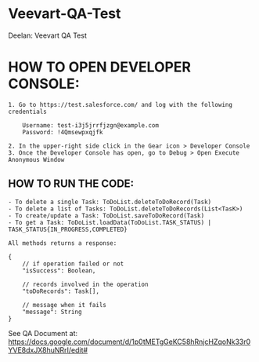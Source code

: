 # Veevart-QA-Test
Deelan: Veevart QA Test

# HOW TO OPEN DEVELOPER CONSOLE:

    1. Go to https://test.salesforce.com/ and log with the following credentials

        Username: test-i3j5jrrfjzgn@example.com
        Password: !4Qmsewpxqjfk

    2. In the upper-right side click in the Gear icon > Developer Console
    3. Once the Developer Console has open, go to Debug > Open Execute Anonymous Window

## HOW TO RUN THE CODE:

    - To delete a single Task: ToDoList.deleteToDoRecord(Task)
    - To delete a list of Tasks: ToDoList.deleteToDoRecords(List<TasK>)
    - To create/update a Task: ToDoList.saveToDoRecord(Task)
    - To get a Task: ToDoList.loadData(ToDoList.TASK_STATUS) | TASK_STATUS{IN_PROGRESS,COMPLETED}

    All methods returns a response:

    {
        // if operation failed or not
        "isSuccess": Boolean,

        // records involved in the operation
        "toDoRecords": Task[],
        
        // message when it fails
        "message": String
    }

See QA Document at: https://docs.google.com/document/d/1p0tMETgGeKC58hRnjcHZqoNk33r0YVE8dxJX8huNRrI/edit#
